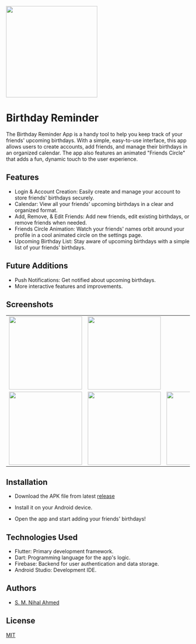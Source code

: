 <img src="https://github.com/user-attachments/assets/96c9f6db-387c-4844-88b2-c710d894f3c8" width="250">


# Birthday Reminder

The Birthday Reminder App is a handy tool to help you keep track of your friends' upcoming birthdays. With a simple, easy-to-use interface, this app allows users to create accounts, add friends, and manage their birthdays in an organized calendar. The app also features an animated "Friends Circle" that adds a fun, dynamic touch to the user experience.

## Features

- Login & Account Creation: Easily create and manage your account to store friends' birthdays securely.
- Calendar: View all your friends' upcoming birthdays in a clear and organized format.
- Add, Remove, & Edit Friends: Add new friends, edit existing birthdays, or remove friends when needed.
- Friends Circle Animation: Watch your friends' names orbit around your profile in a cool animated circle on the settings page.
- Upcoming Birthday List: Stay aware of upcoming birthdays with a simple list of your friends' birthdays.


## Future Additions
- Push Notifications: Get notified about upcoming birthdays.
- More interactive features and improvements.



## Screenshots

<table> 
  <tr> 
    <td><img src="https://github.com/user-attachments/assets/71c48b96-ad2e-4511-96c7-b57c39d9fd6e" width="200"></td>
    <td><img src="https://github.com/user-attachments/assets/e84b7e56-e003-4d58-9353-70315137f315" width="200"></td> 
    
     
  </tr> 
  <tr>
    <td><img src="https://github.com/user-attachments/assets/2ab958d8-cc4e-4b10-8ac8-27d0a09d53d6" width="200"></td>
    <td><img src="https://github.com/user-attachments/assets/e4eedcd8-bf5e-44ce-9a1a-d8c18bc9e043" width="200"></td>
    <td><img src="https://github.com/user-attachments/assets/3caf7d74-1a50-4f31-909b-bc1862557d8f" width="200"></td>
     
    
  </tr> 
</table>


## Installation

- Download the APK file from latest [release](https://github.com/nihal4/Birthday_reminder/releases)

- Install it on your Android device.

- Open the app and start adding your friends' birthdays!


## Technologies Used
- Flutter: Primary development framework.
- Dart: Programming language for the app's logic.
- Firebase: Backend for user authentication and data storage.
- Android Studio: Development IDE.

## Authors
- [S. M. Nihal Ahmed](https://github.com/nihal4)


## License

[MIT](https://choosealicense.com/licenses/mit/)



